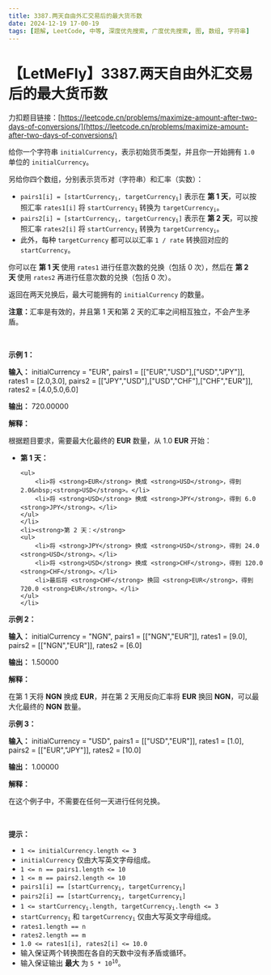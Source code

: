```yaml
---
title: 3387.两天自由外汇交易后的最大货币数
date: 2024-12-19 17-00-19
tags: [题解, LeetCode, 中等, 深度优先搜索, 广度优先搜索, 图, 数组, 字符串]
---
```


# 【LetMeFly】3387.两天自由外汇交易后的最大货币数

力扣题目链接：[https://leetcode.cn/problems/maximize-amount-after-two-days-of-conversions/](https://leetcode.cn/problems/maximize-amount-after-two-days-of-conversions/)

<p>给你一个字符串 <code>initialCurrency</code>，表示初始货币类型，并且你一开始拥有 <code>1.0</code> 单位的 <code>initialCurrency</code>。</p>

<p>另给你四个数组，分别表示货币对（字符串）和汇率（实数）：</p>

<ul>
	<li><code>pairs1[i] = [startCurrency<sub>i</sub>, targetCurrency<sub>i</sub>]</code> 表示在&nbsp;<strong>第 1 天</strong>，可以按照汇率 <code>rates1[i]</code> 将 <code>startCurrency<sub>i</sub></code> 转换为 <code>targetCurrency<sub>i</sub></code>。</li>
	<li><code>pairs2[i] = [startCurrency<sub>i</sub>, targetCurrency<sub>i</sub>]</code> 表示在&nbsp;<strong>第 2 天</strong>，可以按照汇率 <code>rates2[i]</code> 将 <code>startCurrency<sub>i</sub></code> 转换为 <code>targetCurrency<sub>i</sub></code>。</li>
	<li>此外，每种 <code>targetCurrency</code> 都可以以汇率 <code>1 / rate</code> 转换回对应的 <code>startCurrency</code>。</li>
</ul>

<p>你可以在&nbsp;<strong>第 1 天&nbsp;</strong>使用 <code>rates1</code> 进行任意次数的兑换（包括 0 次），然后在&nbsp;<strong>第 2 天&nbsp;</strong>使用 <code>rates2</code> 再进行任意次数的兑换（包括 0 次）。</p>

<p>返回在两天兑换后，最大可能拥有的 <code>initialCurrency</code> 的数量。</p>

<p><strong>注意：</strong>汇率是有效的，并且第 1 天和第 2 天的汇率之间相互独立，不会产生矛盾。</p>

<p>&nbsp;</p>

<p><strong class="example">示例 1：</strong></p>

<div class="example-block">
<p><strong>输入：</strong> <span class="example-io">initialCurrency = "EUR", pairs1 = [["EUR","USD"],["USD","JPY"]], rates1 = [2.0,3.0], pairs2 = [["JPY","USD"],["USD","CHF"],["CHF","EUR"]], rates2 = [4.0,5.0,6.0]</span></p>

<p><strong>输出：</strong> <span class="example-io">720.00000</span></p>

<p><strong>解释：</strong></p>

<p>根据题目要求，需要最大化最终的 <strong>EUR</strong> 数量，从 1.0 <strong>EUR</strong> 开始：</p>

<ul>
	<li><strong>第 1 天：</strong>

	<ul>
		<li>将 <strong>EUR</strong> 换成 <strong>USD</strong>，得到 2.0&nbsp;<strong>USD</strong>。</li>
		<li>将 <strong>USD</strong> 换成 <strong>JPY</strong>，得到 6.0 <strong>JPY</strong>。</li>
	</ul>
	</li>
	<li><strong>第 2 天：</strong>
	<ul>
		<li>将 <strong>JPY</strong> 换成 <strong>USD</strong>，得到 24.0 <strong>USD</strong>。</li>
		<li>将 <strong>USD</strong> 换成 <strong>CHF</strong>，得到 120.0 <strong>CHF</strong>。</li>
		<li>最后将 <strong>CHF</strong> 换回 <strong>EUR</strong>，得到 720.0 <strong>EUR</strong>。</li>
	</ul>
	</li>
</ul>
</div>

<p><strong class="example">示例 2：</strong></p>

<div class="example-block">
<p><strong>输入：</strong> <span class="example-io">initialCurrency = "NGN", pairs1 = [["NGN","EUR"]], rates1 = [9.0], pairs2 = [["NGN","EUR"]], rates2 = [6.0]</span></p>

<p><strong>输出：</strong> <span class="example-io">1.50000</span></p>

<p><strong>解释：</strong></p>

<p>在第 1 天将 <strong>NGN</strong> 换成 <strong>EUR</strong>，并在第 2 天用反向汇率将 <strong>EUR</strong> 换回 <strong>NGN</strong>，可以最大化最终的 <strong>NGN</strong> 数量。</p>
</div>

<p><strong class="example">示例 3：</strong></p>

<div class="example-block">
<p><strong>输入：</strong> <span class="example-io">initialCurrency = "USD", pairs1 = [["USD","EUR"]], rates1 = [1.0], pairs2 = [["EUR","JPY"]], rates2 = [10.0]</span></p>

<p><strong>输出：</strong> <span class="example-io">1.00000</span></p>

<p><strong>解释：</strong></p>

<p>在这个例子中，不需要在任何一天进行任何兑换。</p>
</div>

<p>&nbsp;</p>

<p><strong>提示：</strong></p>

<ul>
	<li><code>1 &lt;= initialCurrency.length &lt;= 3</code></li>
	<li><code>initialCurrency</code> 仅由大写英文字母组成。</li>
	<li><code>1 &lt;= n == pairs1.length &lt;= 10</code></li>
	<li><code>1 &lt;= m == pairs2.length &lt;= 10</code></li>
	<li><code>pairs1[i] == [startCurrency<sub>i</sub>, targetCurrency<sub>i</sub>]</code></li>
	<li><code>pairs2[i] == [startCurrency<sub>i</sub>, targetCurrency<sub>i</sub>]</code></li>
	<li><code>1 &lt;= startCurrency<sub>i</sub>.length, targetCurrency<sub>i</sub>.length &lt;= 3</code></li>
	<li><code>startCurrency<sub>i</sub></code> 和 <code>targetCurrency<sub>i</sub></code> 仅由大写英文字母组成。</li>
	<li><code>rates1.length == n</code></li>
	<li><code>rates2.length == m</code></li>
	<li><code>1.0 &lt;= rates1[i], rates2[i] &lt;= 10.0</code></li>
	<li>输入保证两个转换图在各自的天数中没有矛盾或循环。</li>
	<li>输入保证输出&nbsp;<strong>最大</strong>&nbsp;为&nbsp;<code>5 * 10<sup>10</sup></code>。</li>
</ul>


    
